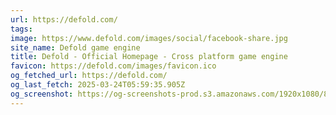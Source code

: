 ```yaml
---
url: https://defold.com/
tags: 
image: https://www.defold.com/images/social/facebook-share.jpg
site_name: Defold game engine
title: Defold - Official Homepage - Cross platform game engine
favicon: https://defold.com/images/favicon.ico
og_fetched_url: https://defold.com/
og_last_fetch: 2025-03-24T05:59:35.905Z
og_screenshot: https://og-screenshots-prod.s3.amazonaws.com/1920x1080/80/false/99f1b4f4e64421c09850ec08bc8f0a21cf79a4d4cdf246aff1f335da15be6052.jpeg
---
```

